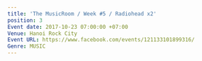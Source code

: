 ```yaml
---
title: 'The MusicRoom / Week #5 / Radiohead x2'
position: 3
Event date: 2017-10-23 07:00:00 +07:00
Venue: Hanoi Rock City
Event URL: https://www.facebook.com/events/121133101899316/
Genre: MUSIC
---
```


